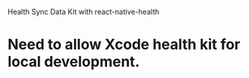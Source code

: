 Health Sync Data Kit with react-native-health

# Need to allow Xcode health kit for local development.
